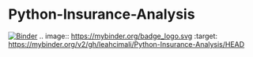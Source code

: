 # Python-Insurance-Analysis
[![Binder](https://mybinder.org/badge_logo.svg)](https://mybinder.org/v2/gh/leahcimali/Python-Insurance-Analysis/HEAD)
.. image:: https://mybinder.org/badge_logo.svg
 :target: https://mybinder.org/v2/gh/leahcimali/Python-Insurance-Analysis/HEAD
 
